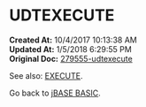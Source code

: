 # UDTEXECUTE

**Created At:** 10/4/2017 10:13:38 AM  
**Updated At:** 1/5/2018 6:29:55 PM  
**Original Doc:** [279555-udtexecute](https://docs.jbase.com/36868-jbase-basic/279555-udtexecute)  


See also: [EXECUTE](./../execute).

Go back to [jBASE BASIC](./../jbase-basic-programmers-reference-guide).



